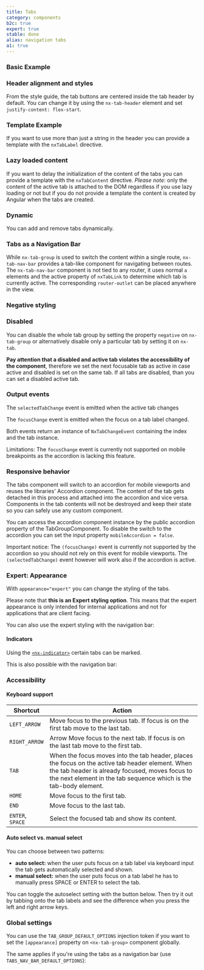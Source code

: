 ```yaml
---
title: Tabs
category: components
b2c: true
expert: true
stable: done
alias: navigation tabs
a1: true
---
```


### Basic Example

<!-- example(tabs-basic) -->

### Header alignment and styles

From the style guide, the tab buttons are centered inside the tab header by default. You can change it by using the `nx-tab-header` element and set `justify-content: flex-start`.

<!-- example(tabs-styling) -->

### Template Example

If you want to use more than just a string in the header you can provide a template with the `nxTabLabel` directive.

<!-- example(tabs-template) -->

### Lazy loaded content

If you want to delay the initialization of the content of the tabs you can provide a template with the `nxTabContent` directive. _Please note_: only the content of the active tab is attached to the DOM regardless if you use lazy loading or not but if you do not provide a template the content is created by Angular when the tabs are created.

<!-- example(tabs-lazy) -->

### Dynamic

You can add and remove tabs dynamically.

<!-- example(tabs-dynamic) -->

### Tabs as a Navigation Bar

While `nx-tab-group` is used to switch the content within a single route, `nx-tab-nav-bar` provides a tab-like component for navigating between routes. The `nx-tab-nav-bar` component is not tied to any router, it uses normal `a` elements and the active property of `nxTabLink` to determine which tab is currently active. The corresponding `router-outlet` can be placed anywhere in the view.

<!-- example(tabs-nav-bar) -->

### Negative styling

<!-- example(tabs-negative) -->

### Disabled

You can disable the whole tab group by setting the property `negative` on `nx-tab-group` or alternatively disable only a particular tab by setting it on `nx-tab`.

**Pay attention that a disabled and active tab violates the accessibility of the component**, therefore we set the next focusable tab as active in case active and disabled is set on the same tab. If all tabs are disabled, than you can set a disabled active tab.

<!-- example(tabs-disabled) -->

### Output events

The `selectedTabChange` event is emitted when the active tab changes

The `focusChange` event is emitted when the focus on a tab label changed.

Both events return an instance of `NxTabChangeEvent` containing the index and the tab instance.

Limitations: The `focusChange` event is currently not supported on mobile breakpoints as the accordion is lacking this feature.

<!-- example(tabs-output-events) -->

### Responsive behavior

The tabs component will switch to an accordion for mobile viewports and reuses the libraries' Accordion component. The content of the tab gets detached in this process and attached into the accordion and vice versa. Components in the tab contents will not be destroyed and keep their state so you can safely use any custom component.

You can access the accordion component instance by the public accordion property of the TabGroupComponent. To disable the switch to the accordion you can set the input property `mobileAccordion = false`.

Important notice: The `(focusChange)` event is currently not supported by the accordion so you should not rely on this event for mobile viewports. The `(selectedTabChange)` event however will work also if the accordion is active.

<!-- example(tabs-responsive) -->

<div class="docs-expert-container">

### Expert: Appearance

With `appearance="expert"` you can change the styling of the tabs.

Please note that **this is an Expert styling option**. This means that the expert appearance is only intended for internal applications and not for applications that are client facing.

<!-- example(tabs-appearance) -->

You can also use the expert styling with the navigation bar:

<!-- example(tabs-nav-bar-appearance) -->

#### Indicators

Using the [`<nx-indicator>`](./documentation/indicator/overview) certain tabs can be marked.

<!-- example(tabs-with-indicator) -->

This is also possible with the navigation bar:

<!-- example(tabs-nav-bar-with-indicator) -->

</div>

### Accessibility

#### Keyboard support

| Shortcut | Action |
| --- | --- |
| `LEFT_ARROW` | Move focus to the previous tab. If focus is on the first tab move to the last tab. |
| `RIGHT_ARROW` | Arrow Move focus to the next tab. If focus is on the last tab move to the first tab. |
| `TAB` | When the focus moves into the tab header, places the focus on the active tab header element. When the tab header is already focused, moves focus to the next element in the tab sequence which is the tab-body element. |
| `HOME` | Move focus to the first tab. |
| `END` | Move focus to the last tab. |
| `ENTER`, `SPACE` | Select the focused tab and show its content. |

#### Auto select vs. manual select

You can choose between two patterns:

-   **auto select:** when the user puts focus on a tab label via keyboard input the tab gets automatically selected and shown.
-   **manual select:** when the user puts focus on a tab label he has to manually press SPACE or ENTER to select the tab.

You can toggle the autoselect setting with the button below. Then try it out by tabbing onto the tab labels and see the difference when you press the left and right arrow keys.

<!-- example(tabs-auto-manual-select) -->

### Global settings

You can use the `TAB_GROUP_DEFAULT_OPTIONS` injection token if you want to set the `[appearance]` property on `<nx-tab-group>` component globally.

<!-- example(tabs-injection-token) -->

The same applies if you're using the tabs as a navigation bar (use `TABS_NAV_BAR_DEFAULT_OPTIONS`):

<!-- example(tabs-nav-bar-injection-token) -->
